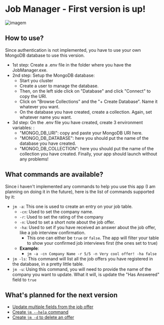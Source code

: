 # Job Manager - First version is up!
![imagem](https://github.com/Xyrsto/job_manager/assets/73367973/98d4c4cb-1430-459b-84ed-1449d882d32a)
## How to use?
Since authentication is not implemented, you have to use your own MongoDB database to use this version.
- 1st step: Create a .env file in the folder where you have the JobManager.exe.
- 2nd step: Setup the MongoDB database:
    - Start you cluster
    - Create a user to manage the database.
    - Then, on the left side click on "Database" and click "Connect" to copy the URI.
    - Click on "Browse Collections" and the "+ Create Database". Name it whatever you want.
    - On the database you have created, create a collection. Again, set whatever name you want.
 - 3d step: On the .env file you have created, create 3 environment variables: :
    - "MONGO_DB_URI": copy and paste your MongoDB URI here.
    - "MONGO_DB_DATABASE": here you should put the name of the database you have created.
    - "MONGO_DB_COLLECTION": here you should put the name of the collection you have created.
Finally, your app should launch without any problems!

## What commands are available?
Since i haven't implemented any commands to help you use this app (I am planning on doing it in the future), here is the list of commands supported by it:
- `jm -a`: This one is used to create an entry on your job table. 
    - `-cn`: Used to set the company name.
    - `-r`: Used to set the rating of the company
    - `-n`: Used to set a short note about the job offer.
    - `-ha`: Used to set if you have received an answer about the job offer, like a job interview confirmation.
        - This one can either be `true` or `false`. The app will filter your table to show your confirmed job interviews first (the ones set to true)
    - **Example**:
        - `jm -a -cn Company Name -r 5/5 -n Very cool offer! -ha false`
- `jm -ls`: This command will list all the job offers you have registered in the database, in a pretty little table.
- `jm -u`: Using this command, you will need to provide the name of the company you want to update. What it will, is update the "Has Answered" field to `true`

## What's planned for the next version
- [Update multiple fields from the job offer](https://github.com/Xyrsto/job_manager/issues/1)
- [Create `jm --help` command](https://github.com/Xyrsto/job_manager/issues/2)
- [Create `jm -d` to delete an offer](https://github.com/Xyrsto/job_manager/issues/3)



